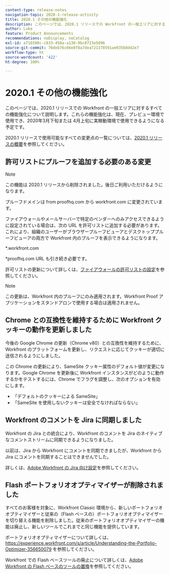 ```yaml
---
content-type: release-notes
navigation-topic: 2020-1-release-activity
title: 2020.1 その他の機能強化
description: このページでは、2020.1 リリースでの Workfront の一般エリアに対するすべての機能強化について説明します。これらの機能強化は、現在、プレビュー環境で使用でき、2020年3月下旬または 4月上旬に実稼動環境で使用できるようになる予定です。
author: Luke
feature: Product Announcements
recommendations: noDisplay, noCatalog
exl-id: a716590c-c833-458a-a138-9bc0723e5896
source-git-commit: 76deb76c66e8f8a7dea721378591ae035b8d42e7
workflow-type: ht
source-wordcount: '422'
ht-degree: 100%

---
```


# 2020.1 その他の機能強化

このページでは、2020.1 リリースでの Workfront の一般エリアに対するすべての機能強化について説明します。これらの機能強化は、現在、プレビュー環境で使用でき、2020年3月下旬または 4月上旬に実稼動環境で使用できるようになる予定です。

2020.1 リリースで使用可能なすべての変更点の一覧については、[2020.1 リリースの概要](../../../product-announcements/product-releases/2020.1-release-activity/2020.1-release-overview.md)を参照してください。

## 許可リストにプルーフを追加する必要のある変更

>[!NOTE]
>
>この機能は 2020.1 リリースから削除されました。後日ご利用いただけるようになります。

プルーフドメインは from proofhq.com から workfront.com に変更されています。

ファイアウォールやメールサーバーで特定のベンダーへのみアクセスできるように設定されている場合は、次の URL を許可リストに追加する必要があります。これにより、組織のユーザーがブラウザープルーフビューアとデスクトッププルーフビューアの両方で Workfront 内のプルーフを表示できるようになります。

&#42;.workfront.com

&#42;proofhq.com URL も引き続き必要です。

許可リストの更新について詳しくは、[ファイアウォールの許可リストの設定](../../../administration-and-setup/get-started-wf-administration/configure-your-firewall.md)を参照してください。

>[!NOTE]
>
>この更新は、Workfront 内のプルーフにのみ適用されます。Workfront Proof アプリケーションをスタンドアロンで使用する場合は適用されません。

## Chrome との互換性を維持するために Workfront クッキーの動作を更新しました

今後の Google Chrome の更新（Chrome v80）との互換性を維持するために、Workfront のプラットフォームを更新し、リクエストに応じてクッキーが適切に送信されるようにしました。

この Chrome の更新により、SameSite クッキー属性のデフォルト値が変更になります。Google Chrome を更新後に Workfront インスタンスがどのように動作するかをテストするには、Chrome でフラグを調整し、次のオプションを有効にします。

* 「デフォルトのクッキーによる SameSite」
* 「SameSite を使用しないクッキーは安全でなければならない」

## Workfront のコメントを Jira に同期しました

Workfront の Jira との統合により、Workfront のコメントを Jira のネイティブなコメントストリームに同期できるようになりました。

以前は、Jira から Workfront にコメントを同期できましたが、Workfront から Jira にコメントを同期することはできませんでした。

詳しくは、[Adobe Workfront の Jira 向け設定](../../../workfront-integrations-and-apps/use-workfront-with-jira/configure-workfront-for-jira.md)を参照してください。

## Flash ポートフォリオオプティマイザーが削除されました

すべてのお客様を対象に、Workfront Classic 環境から、新しいポートフォリオオプティマイザーと従来の（Flash ベースの）ポートフォリオオプティマイザーを切り替える機能を削除しました。従来のポートフォリオオプティマイザーの機能は廃止し、新しいツールでこれまでと同じ機能を提供しています。

ポートフォリオオプティマイザーについて詳しくは、 https://experience.workfront.com/s/article/Understanding-the-Portfolio-Optimizer-356650079 を参照してください。

Workfront での Flash ベースツールの廃止について詳しくは、[Adobe Workfront の Flash ベースのツールの置換](../../../product-announcements/announcements/announcement-archive/replace-flash-tools.md)を参照してください。
